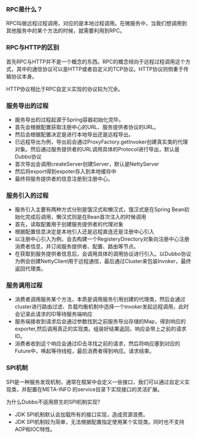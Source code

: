 ### RPC是什么？
RPC叫做远程过程调用，对应的是本地过程调用。在微服务中，当我们想调用到其他服务中的某个方法的时候，就需要利用到RPC。

### RPC与HTTP的区别
首先RPC与HTTP并不是一个概念的东西。RPC的概念倾向于远程过程调用这个方式，其中的通信协议可以是HTTP或者自定义的TCP协议。HTTP协议则侧重于传输协议本身。

HTTP协议相比于RPC自定义实现的协议较为冗余。

### 服务导出的过程
- 服务导出的过程起源于Spring容器初始化完毕。
- 首先会根据配置获取注册中心的URL、服务提供者协议的URL。
- 然后会根据配置决定是进行本地导出还是远程导出。
- 已远程导出为例，导出前会通过ProxyFactory.getInvoker创建真实类的代理对象。然后通过服务提供者的URL调用具体的Protocol进行导出，默认是Dubbo协议
- 首次导出会调用createServer创建Server，默认是NettyServer
- 然后将export得到expoter存入到本地缓存中
- 最终将服务提供者的信息注册到注册中心。


### 服务引入的过程
- 服务引入主要有两种方式分别是饿汉式和懒汉式，饿汉式是在Spring Bean初始化完成后调用，懒汉式则是在Bean首次注入的时候调用
- 首先，读取配置用于创建服务提供者的代理对象
- 根据配置信息决定是本地引入还是远程直连还是注册中心引入
- 以注册中心引入为例，会去构建一个RegisteryDirectory对象向注册中心注册消费者信息，并订阅服务提供者、配置、路由等节点。
- 在获取到服务提供者信息后，会调用具体的调用协议进行引入。以Dubbo协议为例会创建NettyClient用于远程通信，最后通过Cluster来包装Invoker，最终返回代理类。

### 服务调用过程
- 消费者调用服务某个方法，本质是调用服务引用创建的代理类，然后会通过cluster进行路由过滤、负载均衡机制中选择一个invoker发起远程调用，此时会记录此请求的ID等待服务端响应
- 服务端接收到请求后会通过参数找到之前服务导出存储的Map，得到响应的exporter,然后调用真正的实现类。组装好结果返回，响应会带上之前的请求ID。
- 消费者收到这个响应会通过ID去寻找之前的请求，然后将响应塞到对应的Future中，唤起等待线程，最后消费者得到响应。请求结束。

### SPI机制
SPI是一种服务发现机制，通常在框架中会定义一些接口，我们可以通过自定义实现类，并配置在META-INFO 的service目录下实现接口的灵活扩展。

为什么Dubbo不适用原生的SPI机制实现?
- JDK SPI机制默认会加载所有的接口实现，造成资源浪费。
- JDK SPI机制较为简单，无法根据配置指定使用某个实现类。同时也不支持AOP和IOC特性。



